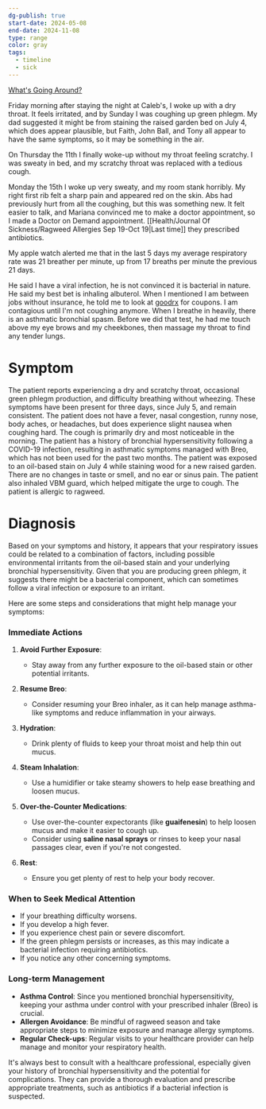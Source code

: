 ```yaml
---
dg-publish: true
start-date: 2024-05-08
end-date: 2024-11-08
type: range
color: gray
tags:
  - timeline
  - sick
---
```


[What's Going Around?](https://kesslerpediatrics.com/Resources/Medical-Library/What-s-Going-Around)

Friday morning after staying the night at Caleb's, I woke up with a dry throat. It feels irritated, and by Sunday I was coughing up green phlegm. My dad suggested it might be from staining the raised garden bed on July 4, which does appear plausible, but Faith, John Ball, and Tony all appear to have the same symptoms, so it may be something in the air.

On Thursday the 11th I finally woke-up without my throat feeling scratchy. I was sweaty in bed, and my scratchy throat was replaced with a tedious cough.

Monday the 15th I woke up very sweaty, and my room stank horribly. My right first rib felt a sharp pain and appeared red on the skin. Abs had previously hurt from all the coughing, but this was something new. It felt easier to talk, and Mariana convinced me to make a doctor appointment, so I made a Doctor on Demand appointment. [[Health/Journal Of Sickness/Ragweed Allergies Sep 19-Oct 19\|Last time]] they prescribed antibiotics.

My apple watch alerted me that in the last 5 days my average respiratory rate was 21 breather per minute, up from 17 breaths per minute the previous 21 days.

He said I have a viral infection, he is not convinced it is bacterial in nature. He said my best bet is inhaling albuterol. When I mentioned I am between jobs without insurance, he told me to look at [goodrx](https://www.goodrx.com/) for coupons. I am contagious until I'm not coughing anymore. When I breathe in heavily, there is an asthmatic bronchial spasm. Before we did that test, he had me touch above my eye brows and my cheekbones, then massage my throat to find any tender lungs. 

# Symptom

The patient reports experiencing a dry and scratchy throat, occasional green phlegm production, and difficulty breathing without wheezing. These symptoms have been present for three days, since July 5, and remain consistent. The patient does not have a fever, nasal congestion, runny nose, body aches, or headaches, but does experience slight nausea when coughing hard. The cough is primarily dry and most noticeable in the morning. The patient has a history of bronchial hypersensitivity following a COVID-19 infection, resulting in asthmatic symptoms managed with Breo, which has not been used for the past two months. The patient was exposed to an oil-based stain on July 4 while staining wood for a new raised garden. There are no changes in taste or smell, and no ear or sinus pain. The patient also inhaled VBM guard, which helped mitigate the urge to cough. The patient is allergic to ragweed.

# Diagnosis

Based on your symptoms and history, it appears that your respiratory issues could be related to a combination of factors, including possible environmental irritants from the oil-based stain and your underlying bronchial hypersensitivity. Given that you are producing green phlegm, it suggests there might be a bacterial component, which can sometimes follow a viral infection or exposure to an irritant.

Here are some steps and considerations that might help manage your symptoms:

### Immediate Actions

1. **Avoid Further Exposure**:
    - Stay away from any further exposure to the oil-based stain or other potential irritants.

2. **Resume Breo**:
    - Consider resuming your Breo inhaler, as it can help manage asthma-like symptoms and reduce inflammation in your airways.

3. **Hydration**:
    - Drink plenty of fluids to keep your throat moist and help thin out mucus.

4. **Steam Inhalation**:
    - Use a humidifier or take steamy showers to help ease breathing and loosen mucus.

5. **Over-the-Counter Medications**:
    - Use over-the-counter expectorants (like **guaifenesin**) to help loosen mucus and make it easier to cough up.
    - Consider using **saline nasal sprays** or rinses to keep your nasal passages clear, even if you're not congested.

6. **Rest**:
    - Ensure you get plenty of rest to help your body recover.

### When to Seek Medical Attention

- If your breathing difficulty worsens.
- If you develop a high fever.
- If you experience chest pain or severe discomfort.
- If the green phlegm persists or increases, as this may indicate a bacterial infection requiring antibiotics.
- If you notice any other concerning symptoms.

### Long-term Management

- **Asthma Control**: Since you mentioned bronchial hypersensitivity, keeping your asthma under control with your prescribed inhaler (Breo) is crucial.
- **Allergen Avoidance**: Be mindful of ragweed season and take appropriate steps to minimize exposure and manage allergy symptoms.
- **Regular Check-ups**: Regular visits to your healthcare provider can help manage and monitor your respiratory health.

It's always best to consult with a healthcare professional, especially given your history of bronchial hypersensitivity and the potential for complications. They can provide a thorough evaluation and prescribe appropriate treatments, such as antibiotics if a bacterial infection is suspected.


